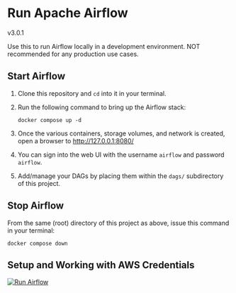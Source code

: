 # Run Apache Airflow

v3.0.1

Use this to run Airflow locally in a development environment. NOT recommended for any production use cases.

## Start Airflow

1. Clone this repository and `cd` into it in your terminal.
2. Run the following command to bring up the Airflow stack:

    ```
    docker compose up -d
    ```

3. Once the various containers, storage volumes, and network is created, open a browser to http://127.0.0.1:8080/
4. You can sign into the web UI with the username `airflow` and password `airflow`.
5. Add/manage your DAGs by placing them within the `dags/` subdirectory of this project.

## Stop Airflow

From the same (root) directory of this project as above, issue this command in your terminal:

```
docker compose down
```

## Setup and Working with AWS Credentials

[![Run Airflow](https://s3.amazonaws.com/uvasds-systems/images/run-airflow-youtube.png)](https://www.youtube.com/watch?v=muofVU8gkEQ)
